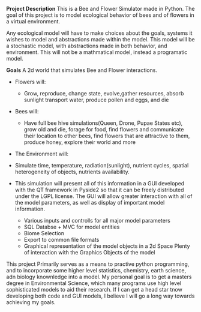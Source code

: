 **Project Description**
This is a Bee and Flower Simulator made in Python. The goal of this project is
to model ecological behavior of bees and of flowers in a virtual environment.

Any ecological model will have to make choices about the goals, systems it wishes
to model and abstractions made within the model. This model will be a stochastic 
model, with abstractions made in both behavior, and environment. This will not 
be a mathmatical model, instead a programatic model. 

**Goals**
A 2d world that simulates Bee and Flower interactions. 

* Flowers will:
  * Grow, reproduce, change state, evolve,gather resources, absorb sunlight
  transport water, produce pollen and eggs, and die
  
* Bees will:
  * Have full bee hive simulations(Queen, Drone, Pupae States etc), grow old
  and die, forage for food, find flowers and communicate their location to 
  other bees, find flowers that are attractive to them, produce honey, 
  explore their world and more
  
 * The Environment will:
  * Simulate time, temperature, radiation(sunlight), nutrient cycles, 
  spatial heterogeneity of objects, nutrients availability.
  
* This simulation will present all of this information in a GUI developed with the 
QT framework in Pyside2 so that it can be freely distributed under the LGPL license.
The GUI will allow greater interaction with all of the model parameters, as well as
display of important model information. 
  * Various inputs and controlls for all major model parameters
  * SQL Databse + MVC for model entities
  * Biome Selection
  * Export to common file formats
  * Graphical representation of the model objects in a 2d Space
    Plenty of interaction with the Graphics Objects of the model
   
This project Primarily serves as a means to practive python programming, and to 
incorporate some higher level statistics, chemistry, earth science, adn biology
knownledge into a model. My personal goal is to get a masters degree in 
Environmental Science, which many programs use high level sophisticated models
to aid their research. If I can get a head star tnow developing both code and GUI
models, I believe I will go a long way towards achieving my goals.
  
